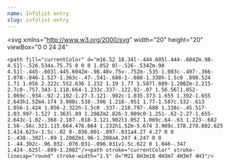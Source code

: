 ```yaml
---
name: Infolist entry
slug: infolist-entry
---
```


<svg
xmlns="http://www.w3.org/2000/svg"
width="20"
height="20"
viewBox="0 0 24 24"
>
    <path fill="currentColor" d="m16.52 18.34l-.444.605l.444-.604Zm.98-4.51l-.526.534a.75.75 0 0 0 1.052 0l-.526-.534Zm.98 4.51l-.445-.603l.445.604Zm-.98.48v.75v-.75Zm-.535-1.083c-.497-.366-1.078-.846-1.527-1.363c-.47-.541-.688-1-.688-1.338h-1.5c0 .898.524 1.71 1.056 2.322c.552.636 1.232 1.19 1.77 1.587l.889-1.208Zm-2.215-2.7c0-.757.343-1.118.664-1.233c.337-.122.92-.07 1.56.56l1.052-1.069c-.934-.92-2.102-1.27-3.121-.902c-1.035.373-1.655 1.392-1.655 2.643h1.5Zm4.174 3.908c.538-.396 1.218-.951 1.77-1.587c.532-.613 1.056-1.424 1.056-2.322h-1.5c0 .337-.218.797-.688 1.338c-.45.517-1.03.997-1.527 1.363l.89 1.208Zm2.826-3.909c0-1.251-.62-2.27-1.655-2.643c-1.02-.368-2.187-.018-3.121.902l1.052 1.069c.64-.63 1.223-.682 1.56-.56c.321.115.664.476.664 1.232h1.5Zm-5.674 3.909c.378.278.802.625 1.424.625v-1.5c-.02 0-.036.001-.097-.031a4.27 4.27 0 0 1-.438-.302l-.89 1.208Zm1.96-1.208a4.247 4.247 0 0 1-.44.302c-.06.032-.076.031-.096.031v1.5c.622 0 1.046-.347 1.424-.625l-.889-1.208Z"/><path stroke="currentColor" stroke-linecap="round" stroke-width="1.5" d="M21 6H3m18 4H3m7 4H3m7 4H3"/>
</svg>
